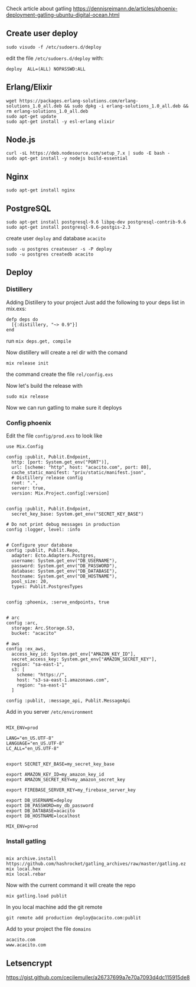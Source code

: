 Check article about gatling https://dennisreimann.de/articles/phoenix-deployment-gatling-ubuntu-digital-ocean.html


## Create user deploy

```
sudo visudo -f /etc/sudoers.d/deploy
```

edit the file `/etc/sudoers.d/deploy` with:

```
deploy  ALL=(ALL) NOPASSWD:ALL
```


## Erlang/Elixir

```
wget https://packages.erlang-solutions.com/erlang-solutions_1.0_all.deb && sudo dpkg -i erlang-solutions_1.0_all.deb && rm erlang-solutions_1.0_all.deb
sudo apt-get update
sudo apt-get install -y esl-erlang elixir
```

## Node.js

```
curl -sL https://deb.nodesource.com/setup_7.x | sudo -E bash -
sudo apt-get install -y nodejs build-essential
```

## Nginx

```
sudo apt-get install nginx
```


## PostgreSQL


```
sudo apt-get install postgresql-9.6 libpq-dev postgresql-contrib-9.6
sudo apt-get install postgresql-9.6-postgis-2.3
```

create user `deploy` and database `acacito`

```
sudo -u postgres createuser -s -P deploy
sudo -u postgres createdb acacito
```


## Deploy

### Distillery

Adding Distillery to your project
Just add the following to your deps list in mix.exs:

```
defp deps do
  [{:distillery, "~> 0.9"}]
end
```

run `mix deps.get, compile`

Now distillery will create a rel dir with the comand

`mix release init`

the command create the file `rel/config.exs`

Now let's build the release with

`sudo mix release`

Now we can run gatling to make sure it deploys


### Config phoenix

Edit the file `config/prod.exs` to look like

```
use Mix.Config

config :publit, Publit.Endpoint,
  http: [port: System.get_env("PORT")],
  url: [scheme: "http", host: "acacito.com", port: 80],
  cache_static_manifest: "priv/static/manifest.json",
  # Distillery release config
  root: ".",
  server: true,
  version: Mix.Project.config[:version]


config :publit, Publit.Endpoint,
  secret_key_base: System.get_env("SECRET_KEY_BASE")

# Do not print debug messages in production
config :logger, level: :info


# Configure your database
config :publit, Publit.Repo,
  adapter: Ecto.Adapters.Postgres,
  username: System.get_env("DB_USERNAME"),
  password: System.get_env("DB_PASSWORD"),
  database: System.get_env("DB_DATABASE"),
  hostname: System.get_env("DB_HOSTNAME"),
  pool_size: 20,
  types: Publit.PostgresTypes


config :phoenix, :serve_endpoints, true


# arc
config :arc,
  storage: Arc.Storage.S3,
  bucket: "acacito"

# aws
config :ex_aws,
  access_key_id: System.get_env["AMAZON_KEY_ID"],
  secret_access_key: System.get_env["AMAZON_SECRET_KEY"],
  region: "sa-east-1",
  s3: [
    scheme: "https://",
    host: "s3-sa-east-1.amazonaws.com",
    region: "sa-east-1"
  ]

config :publit, :message_api, Publit.MessageApi
```

Add in you server `/etc/environment`

```

MIX_ENV=prod

LANG="en_US.UTF-8"
LANGUAGE="en_US.UTF-8"
LC_ALL="en_US.UTF-8"


export SECRET_KEY_BASE=my_secret_key_base

export AMAZON_KEY_ID=my_amazon_key_id
export AMAZON_SECRET_KEY=my_amazon_secret_key

export FIREBASE_SERVER_KEY=my_firebase_server_key

export DB_USERNAME=deploy
export DB_PASSWORD=my_db_password
export DB_DATABASE=acacito
export DB_HOSTNAME=localhost

MIX_ENV=prod
```

### Install gatling

```

mix archive.install https://github.com/hashrocket/gatling_archives/raw/master/gatling.ez
mix local.hex
mix local.rebar
```

Now with the current command it will create the repo
```
mix gatling.load publit
```


In you local machine add the git remote

```
git remote add production deploy@acacito.com:publit
```

Add to your project the file `domains`

```
acacito.com
www.acacito.com
```

## Letsencrypt

https://gist.github.com/cecilemuller/a26737699a7e70a7093d4dc115915de8
